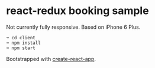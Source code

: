 # react-redux booking sample

Not currently fully responsive. Based on iPhone 6 Plus.

```
➜ cd client
➜ npm install
➜ npm start
```

Bootstrapped with [create-react-app](https://github.com/facebookincubator/create-react-app).
